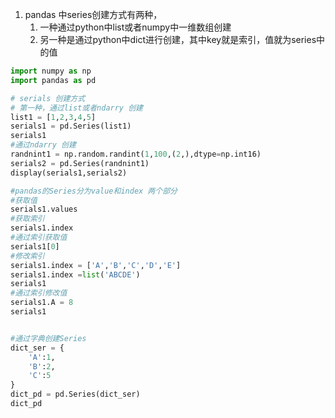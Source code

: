 1. pandas 中series创建方式有两种，
   1. 一种通过python中list或者numpy中一维数组创建
   2. 另一种是通过python中dict进行创建，其中key就是索引，值就为series中的值
```python
import numpy as np
import pandas as pd

# serials 创建方式
# 第一种，通过list或者ndarry 创建
list1 = [1,2,3,4,5]
serials1 = pd.Series(list1)
serials1
#通过ndarry 创建
randnint1 = np.random.randint(1,100,(2,),dtype=np.int16)
serials2 = pd.Series(randnint1)
display(serials1,serials2)

#pandas的Series分为value和index 两个部分
#获取值
serials1.values
#获取索引
serials1.index
#通过索引获取值
serials1[0]
#修改索引
serials1.index = ['A','B','C','D','E']
serials1.index =list('ABCDE')
serials1
#通过索引修改值
serials1.A = 8
serials1


#通过字典创建Series
dict_ser = {
    'A':1,
    'B':2,
    'C':5
}
dict_pd = pd.Series(dict_ser)
dict_pd
```
